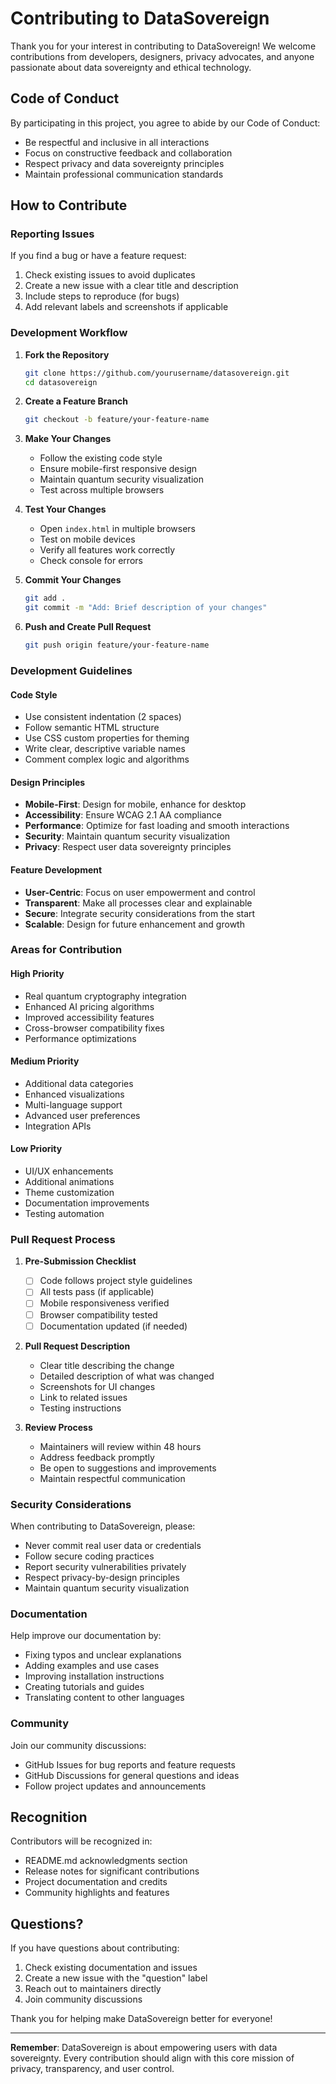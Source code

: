 # Contributing to DataSovereign

Thank you for your interest in contributing to DataSovereign! We welcome contributions from developers, designers, privacy advocates, and anyone passionate about data sovereignty and ethical technology.

## Code of Conduct

By participating in this project, you agree to abide by our Code of Conduct:

- Be respectful and inclusive in all interactions
- Focus on constructive feedback and collaboration
- Respect privacy and data sovereignty principles
- Maintain professional communication standards

## How to Contribute

### Reporting Issues

If you find a bug or have a feature request:

1. Check existing issues to avoid duplicates
2. Create a new issue with a clear title and description
3. Include steps to reproduce (for bugs)
4. Add relevant labels and screenshots if applicable

### Development Workflow

1. **Fork the Repository**
   ```bash
   git clone https://github.com/yourusername/datasovereign.git
   cd datasovereign
   ```

2. **Create a Feature Branch**
   ```bash
   git checkout -b feature/your-feature-name
   ```

3. **Make Your Changes**
   - Follow the existing code style
   - Ensure mobile-first responsive design
   - Maintain quantum security visualization
   - Test across multiple browsers

4. **Test Your Changes**
   - Open `index.html` in multiple browsers
   - Test on mobile devices
   - Verify all features work correctly
   - Check console for errors

5. **Commit Your Changes**
   ```bash
   git add .
   git commit -m "Add: Brief description of your changes"
   ```

6. **Push and Create Pull Request**
   ```bash
   git push origin feature/your-feature-name
   ```

### Development Guidelines

#### Code Style
- Use consistent indentation (2 spaces)
- Follow semantic HTML structure
- Use CSS custom properties for theming
- Write clear, descriptive variable names
- Comment complex logic and algorithms

#### Design Principles
- **Mobile-First**: Design for mobile, enhance for desktop
- **Accessibility**: Ensure WCAG 2.1 AA compliance
- **Performance**: Optimize for fast loading and smooth interactions
- **Security**: Maintain quantum security visualization
- **Privacy**: Respect user data sovereignty principles

#### Feature Development
- **User-Centric**: Focus on user empowerment and control
- **Transparent**: Make all processes clear and explainable
- **Secure**: Integrate security considerations from the start
- **Scalable**: Design for future enhancement and growth

### Areas for Contribution

#### High Priority
- Real quantum cryptography integration
- Enhanced AI pricing algorithms
- Improved accessibility features
- Cross-browser compatibility fixes
- Performance optimizations

#### Medium Priority
- Additional data categories
- Enhanced visualizations
- Multi-language support
- Advanced user preferences
- Integration APIs

#### Low Priority
- UI/UX enhancements
- Additional animations
- Theme customization
- Documentation improvements
- Testing automation

### Pull Request Process

1. **Pre-Submission Checklist**
   - [ ] Code follows project style guidelines
   - [ ] All tests pass (if applicable)
   - [ ] Mobile responsiveness verified
   - [ ] Browser compatibility tested
   - [ ] Documentation updated (if needed)

2. **Pull Request Description**
   - Clear title describing the change
   - Detailed description of what was changed
   - Screenshots for UI changes
   - Link to related issues
   - Testing instructions

3. **Review Process**
   - Maintainers will review within 48 hours
   - Address feedback promptly
   - Be open to suggestions and improvements
   - Maintain respectful communication

### Security Considerations

When contributing to DataSovereign, please:

- Never commit real user data or credentials
- Follow secure coding practices
- Report security vulnerabilities privately
- Respect privacy-by-design principles
- Maintain quantum security visualization

### Documentation

Help improve our documentation by:

- Fixing typos and unclear explanations
- Adding examples and use cases
- Improving installation instructions
- Creating tutorials and guides
- Translating content to other languages

### Community

Join our community discussions:

- GitHub Issues for bug reports and feature requests
- GitHub Discussions for general questions and ideas
- Follow project updates and announcements

## Recognition

Contributors will be recognized in:

- README.md acknowledgments section
- Release notes for significant contributions
- Project documentation and credits
- Community highlights and features

## Questions?

If you have questions about contributing:

1. Check existing documentation and issues
2. Create a new issue with the "question" label
3. Reach out to maintainers directly
4. Join community discussions

Thank you for helping make DataSovereign better for everyone!

---

**Remember**: DataSovereign is about empowering users with data sovereignty. Every contribution should align with this core mission of privacy, transparency, and user control.

